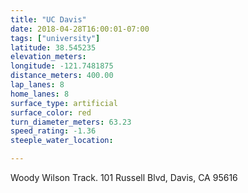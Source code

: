 ```yaml
---
title: "UC Davis"
date: 2018-04-28T16:00:01-07:00
tags: ["university"]
latitude: 38.545235
elevation_meters:
longitude: -121.7481875
distance_meters: 400.00
lap_lanes: 8
home_lanes: 8
surface_type: artificial
surface_color: red
turn_diameter_meters: 63.23
speed_rating: -1.36
steeple_water_location: 

---
```

Woody Wilson Track. 101 Russell Blvd, Davis, CA 95616
<!--more-->
